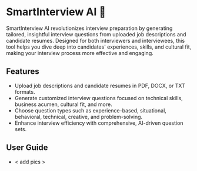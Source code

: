 # SmartInterview AI 🚀

SmartInterview AI revolutionizes interview preparation by generating tailored, insightful interview questions from uploaded job descriptions and candidate resumes. Designed for both interviewers and interviewees, this tool helps you dive deep into candidates' experiences, skills, and cultural fit, making your interview process more effective and engaging.

## Features
- Upload job descriptions and candidate resumes in PDF, DOCX, or TXT formats.
- Generate customized interview questions focused on technical skills, business acumen, cultural fit, and more.
- Choose question types such as experience-based, situational, behavioral, technical, creative, and problem-solving.
- Enhance interview efficiency with comprehensive, AI-driven question sets.

## User Guide
- < add pics >
